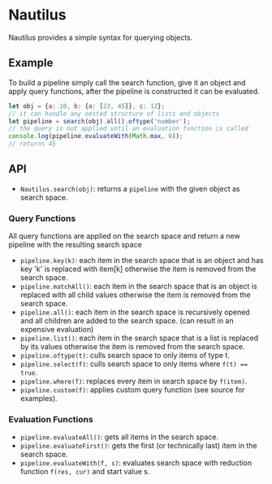 
# Nautilus

Nautilus provides a simple syntax for querying objects.

## Example

To build a pipeline simply call the search function, give it an object and apply query functions, after the pipeline is constructed it can be evaluated.

```js
let obj = {a: 10, b: {a: [23, 45]}, c: 12};
// it can handle any nested structure of lists and objects
let pipeline = search(obj).all().oftype('number');
// the query is not applied until an evaluation function is called
console.log(pipeline.evaluateWith(Math.max, 0));
// returns 45
```

## API

- `Nautilus.search(obj)`: returns a `pipeline` with the given object as search space.

### Query Functions

All query functions are applied on the search space and return a new pipeline with the resulting search space

- `pipeline.key(k)`: each item in the search space that is an object and has key 'k' is replaced with item[k] otherwise the item is removed from the search space.
- `pipeline.matchAll()`: each item in the search space that is an object is replaced with all child values otherwise the item is removed from the search space.
- `pipeline.all()`: each item in the search space is recursively opened and all children are added to the search space. (can result in an expensive evaluation)
- `pipeline.list()`: each item in the search space that is a list is replaced by its values otherwise the item is removed from the search space.
- `pipeline.oftype(t)`: culls search space to only items of type t.
- `pipeline.select(f)`: culls search space to only items where `f(t) == true`.
- `pipeline.where(f)`: replaces every item in search space by `f(item)`.
- `pipeline.custom(f)`: applies custom query function (see source for examples).

### Evaluation Functions

- `pipeline.evaluateAll()`: gets all items in the search space.
- `pipeline.evaluateFirst()`: gets the first (or technically last) item in the search space.
- `pipeline.evaluateWith(f, s)`: evaluates search space with reduction function `f(res, cur)` and start value s.
